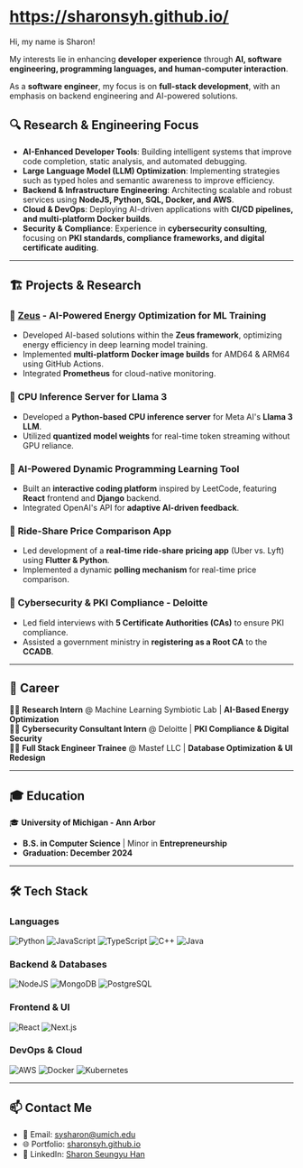 # https://sharonsyh.github.io/

Hi, my name is Sharon!

My interests lie in enhancing **developer experience** through **AI, software engineering, programming languages, and human-computer interaction**.

As a **software engineer**, my focus is on **full-stack development**, with an emphasis on backend engineering and AI-powered solutions.

## 🔍 Research & Engineering Focus

- **AI-Enhanced Developer Tools**: Building intelligent systems that improve code completion, static analysis, and automated debugging.
- **Large Language Model (LLM) Optimization**: Implementing strategies such as typed holes and semantic awareness to improve efficiency.
- **Backend & Infrastructure Engineering**: Architecting scalable and robust services using **NodeJS, Python, SQL, Docker, and AWS**.
- **Cloud & DevOps**: Deploying AI-driven applications with **CI/CD pipelines, and multi-platform Docker builds**.
- **Security & Compliance**: Experience in **cybersecurity consulting**, focusing on **PKI standards, compliance frameworks, and digital certificate auditing**.

---

## 🏗️ Projects & Research

### 🔹 **[Zeus](https://github.com/ml-energy/zeus) - AI-Powered Energy Optimization for ML Training**
- Developed AI-based solutions within the **Zeus framework**, optimizing energy efficiency in deep learning model training.
- Implemented **multi-platform Docker image builds** for AMD64 & ARM64 using GitHub Actions.
- Integrated **Prometheus** for cloud-native monitoring.

### 🔹 **CPU Inference Server for Llama 3**
- Developed a **Python-based CPU inference server** for Meta AI's **Llama 3 LLM**.
- Utilized **quantized model weights** for real-time token streaming without GPU reliance.

### 🔹 **AI-Powered Dynamic Programming Learning Tool**
- Built an **interactive coding platform** inspired by LeetCode, featuring **React** frontend and **Django** backend.
- Integrated OpenAI's API for **adaptive AI-driven feedback**.

### 🔹 **Ride-Share Price Comparison App**
- Led development of a **real-time ride-share pricing app** (Uber vs. Lyft) using **Flutter & Python**.
- Implemented a dynamic **polling mechanism** for real-time price comparison.

### 🔹 **Cybersecurity & PKI Compliance - Deloitte**
- Led field interviews with **5 Certificate Authorities (CAs)** to ensure PKI compliance.
- Assisted a government ministry in **registering as a Root CA** to the **CCADB**.

---

## 🚀 Career

👨‍💻 **Research Intern** @ Machine Learning Symbiotic Lab | **AI-Based Energy Optimization**  
👨‍💻 **Cybersecurity Consultant Intern** @ Deloitte | **PKI Compliance & Digital Security**  
👨‍💻 **Full Stack Engineer Trainee** @ Mastef LLC | **Database Optimization & UI Redesign**  

---

## 🎓 Education

🎓 **University of Michigan - Ann Arbor**  
- **B.S. in Computer Science** | Minor in **Entrepreneurship**  
- **Graduation: December 2024**  

---

## 🛠️ Tech Stack

### **Languages**
![Python](https://img.shields.io/badge/Python-3776AB?style=for-the-badge&logo=python&logoColor=white)
![JavaScript](https://img.shields.io/badge/JavaScript-F7DF1E?style=for-the-badge&logo=javascript&logoColor=black)
![TypeScript](https://img.shields.io/badge/TypeScript-3178C6?style=for-the-badge&logo=typescript&logoColor=white)
![C++](https://img.shields.io/badge/C++-00599C?style=for-the-badge&logo=cplusplus&logoColor=white)
![Java](https://img.shields.io/badge/Java-007396?style=for-the-badge&logo=java&logoColor=white)

### **Backend & Databases**
![NodeJS](https://img.shields.io/badge/Node.js-339933?style=for-the-badge&logo=nodedotjs&logoColor=white)
![MongoDB](https://img.shields.io/badge/MongoDB-47A248?style=for-the-badge&logo=mongodb&logoColor=white)
![PostgreSQL](https://img.shields.io/badge/PostgreSQL-4169E1?style=for-the-badge&logo=postgresql&logoColor=white)

### **Frontend & UI**
![React](https://img.shields.io/badge/React-61DAFB?style=for-the-badge&logo=react&logoColor=black)
![Next.js](https://img.shields.io/badge/Next.js-000000?style=for-the-badge&logo=nextdotjs&logoColor=white)

### **DevOps & Cloud**
![AWS](https://img.shields.io/badge/AWS-FF9900?style=for-the-badge&logo=amazonaws&logoColor=black)
![Docker](https://img.shields.io/badge/Docker-2496ED?style=for-the-badge&logo=docker&logoColor=white)
![Kubernetes](https://img.shields.io/badge/Kubernetes-326CE5?style=for-the-badge&logo=kubernetes&logoColor=white)

---

## 📫 Contact Me

- 📩 Email: sysharon@umich.edu  
- 🌐 Portfolio: [sharonsyh.github.io](https://sharonsyh.github.io/)  
- 💼 LinkedIn: [Sharon Seungyu Han](https://www.linkedin.com/in/sharonseungyuhan/)  
